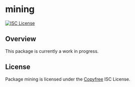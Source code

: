 # mining

[![ISC License](http://img.shields.io/badge/license-ISC-blue.svg)](http://Copyfree.org)

## Overview

This package is currently a work in progress.

## License

Package mining is licensed under the [Copyfree](http://Copyfree.org) ISC
License.

